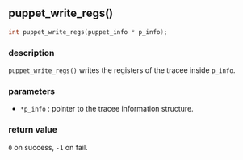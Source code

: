 ## puppet\_write\_regs()

```c
int puppet_write_regs(puppet_info * p_info);
```

### description
`puppet_write_regs()` writes the registers of the tracee inside `p_info`.

### parameters
- `*p_info` : pointer to the tracee information structure.

### return value
`0` on success, `-1` on fail.
